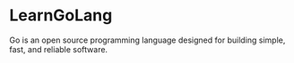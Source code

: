 # LearnGoLang
Go is an open source programming language designed for building simple, fast, and reliable software.
